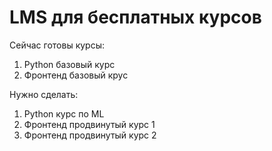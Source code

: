 # LMS для бесплатных курсов

Сейчас готовы курсы:

1. Python базовый курс
2. Фронтенд базовый крус

Нужно сделать:

1. Python курс по ML
2. Фронтенд продвинутый курс 1
3. Фронтенд продвинутый курс 2
